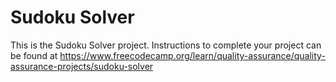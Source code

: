 # Sudoku Solver

This is the Sudoku Solver project. Instructions to complete your project can be found at https://www.freecodecamp.org/learn/quality-assurance/quality-assurance-projects/sudoku-solver
